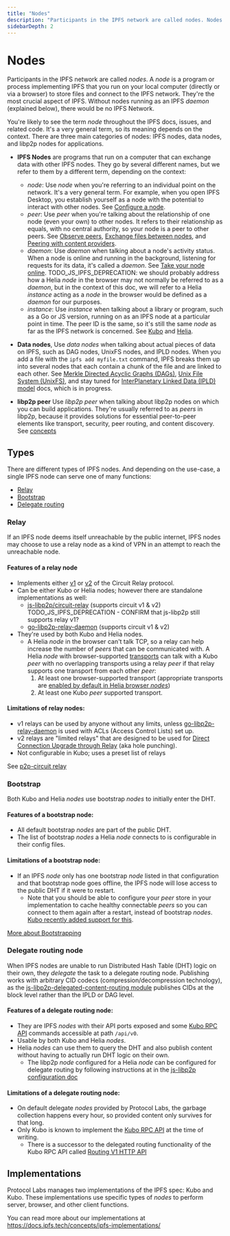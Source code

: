 ```yaml
---
title: "Nodes"
description: "Participants in the IPFS network are called nodes. Nodes are the most important aspect of IPFS - without nodes running the IPFS daemon, there would be no IPFS network. This page discusses what nodes are, current IPFS implementations, and the types of services different nodes can offer."
sidebarDepth: 2
---
```


# Nodes

Participants in the IPFS network are called _nodes_. A _node_ is a program or process implementing IPFS that you run on your local computer (directly or via a browser) to store files and connect to the IPFS network. They're the most crucial aspect of IPFS. Without nodes running as an IPFS _daemon_ (explained below), there would be no IPFS Network.

You're likely to see the term _node_ throughout the IPFS docs, issues, and related code. It's a very general term, so its meaning depends on the context. There are three main categories of nodes: IPFS nodes, data nodes, and libp2p nodes for applications.

* __IPFS Nodes__ are programs that run on a computer that can exchange data with other IPFS nodes. They go by several different names, but we refer to them by a different term, depending on the context:
  * _node_: Use _node_ when you're referring to an individual point on the network. It's a very general term. For example, when you open IPFS Desktop, you establish yourself as a node with the potential to interact with other nodes. See [Configure a node](https://docs.ipfs.tech/how-to/configure-node/).
  * _peer_: Use _peer_ when you're talking about the relationship of one node (even your own) to other nodes. It refers to their relationship as equals, with no central authority, so your node is a peer to other peers. See [Observe peers](../how-to/observe-peers.md), [Exchange files between nodes](../how-to/exchange-files-between-nodes.md), and [Peering with content providers](../how-to/peering-with-content-providers.md).
  * _daemon_: Use _daemon_ when talking about a node's activity status. When a node is online and running in the background, listening for requests for its data, it's called a _daemon_. See [Take your node online](../how-to/command-line-quick-start.md#take-your-node-online). TODO_JS_IPFS_DEPRECATION: we should probably address how a Helia _node_ in the browser may not normally be referred to as a _daemon_, but in the context of this doc, we will refer to a Helia _instance_ acting as a _node_ in the browser would be defined as a _daemon_ for our purposes.
  * _instance_: Use _instance_ when talking about a library or program, such as a Go or JS version, running on as an IPFS node at a particular point in time. The peer ID is the same, so it's still the same _node_ as far as the IPFS network is concerned. See [Kubo](../reference/go/api.md) and [Helia](../reference/js/api.md#TODO_JS_IPFS_DEPRECATION).

* __Data nodes__, Use _data nodes_ when talking about actual pieces of data on IPFS, such as DAG nodes, UnixFS nodes, and IPLD nodes. When you add a file with the `ipfs add myfile.txt` command, IPFS breaks them up into several nodes that each contain a chunk of the file and are linked to each other. See [Merkle Directed Acyclic Graphs (DAGs)](../concepts/merkle-dag.md), [Unix File System (UnixFS)](../concepts/file-systems.md#unix-file-system-unixfs), and stay tuned for [InterPlanetary Linked Data (IPLD) model](../concepts/ipld.md) docs, which is in progress.

* __libp2p peer__ Use _libp2p peer_ when talking about libp2p nodes on which you can build applications. They're usually referred to as _peers_ in libp2p, because it provides solutions for essential peer-to-peer elements like transport, security, peer routing, and content discovery. See [concepts](../concepts/libp2p.md)


## Types

There are different types of IPFS nodes. And depending on the use-case, a single IPFS node can serve one of many functions:

- [Relay](#relay)
- [Bootstrap](#bootstrap)
- [Delegate routing](#delegate-routing-node)

### Relay

If an IPFS node deems itself unreachable by the public internet, IPFS nodes may choose to use a relay node as a kind of VPN in an attempt to reach the unreachable node.

#### Features of a relay node

- Implements either [v1](https://github.com/libp2p/specs/blob/master/relay/circuit-v1.md) or [v2](https://github.com/libp2p/specs/blob/master/relay/circuit-v2.md) of the Circuit Relay protocol.
- Can be either Kubo or Helia nodes; however there are standalone implementations as well:
  - [js-libp2p/circuit-relay](https://github.com/libp2p/js-libp2p/blob/master/doc/CONFIGURATION.md#setup-with-relay) (supports circuit v1 & v2) TODO_JS_IPFS_DEPRECATION - CONFIRM that js-libp2p still supports relay v1?
  - [go-libp2p-relay-daemon](https://github.com/libp2p/go-libp2p-relay-daemon) (supports circuit v1 & v2)
- They're used by both Kubo and Helia nodes.
    - A Helia _node_ in the browser can't talk TCP, so a relay can help increase the number of _peers_ that can be communicated with. A Helia _node_ with browser-supported [transports](https://github.com/libp2p/js-libp2p/blob/master/doc/CONFIGURATION.md#transport) can talk with a Kubo _peer_ with no overlapping transports using a relay _peer_ if that relay supports one transport from each other _peer_:
      1. At least one browser-supported transport (appropriate transports are [enabled by default in Helia browser _nodes_](https://github.com/ipfs/helia/blob/d2a928aa1590d5aa642c4c6747d5282f665af43f/packages/helia/src/utils/libp2p-defaults.browser.ts))
      2. At least one Kubo _peer_ supported transport.

#### Limitations of relay nodes:
- v1 relays can be used by anyone without any limits, unless [go-libp2p-relay-daemon](https://github.com/libp2p/go-libp2p-relay-daemon) is used with ACLs (Access Control Lists) set up.
- v2 relays are "limited relays" that are designed to be used for [Direct Connection Upgrade through Relay](https://github.com/libp2p/specs/blob/master/relay/DCUtR.md) (aka hole punching).
- Not configurable in Kubo; uses a preset list of relays

See [p2p-circuit relay](https://github.com/libp2p/specs/tree/master/relay)

### Bootstrap

Both Kubo and Helia _nodes_ use bootstrap _nodes_ to initially enter the DHT.

#### Features of a bootstrap node:

- All default bootstrap _nodes_ are part of the public DHT.
- The list of bootstrap _nodes_ a Helia _node_ connects to is configurable in their config files.

#### Limitations of a bootstrap node:

- If an IPFS _node_ only has one bootstrap _node_ listed in that configuration and that bootstrap node goes offline, the IPFS node will lose access to the public DHT if it were to restart.
  - Note that you should be able to configure your _peer_ store in your implementation to cache healthy connectable _peers_ so you can connect to them again after a restart, instead of bootstrap _nodes_. [Kubo recently added support for this](https://github.com/ipfs/kubo/pull/8856).

[More about Bootstrapping](../how-to/modify-bootstrap-list.md)

### Delegate routing node

When IPFS nodes are unable to run Distributed Hash Table (DHT) logic on their own, they _delegate_ the task to a delegate routing node. Publishing works with arbitrary CID codecs (compression/decompression technology), as the [js-libp2p-delegated-content-routing module](https://github.com/libp2p/js-libp2p-delegated-content-routing/blob/master/src/index.ts) publishes CIDs at the block level rather than the IPLD or DAG level.

#### Features of a delegate routing node:

- They are IPFS _nodes_ with their API ports exposed and some [Kubo RPC API](https://docs.ipfs.tech/reference/kubo/rpc/) commands accessible at path `/api/v0`.
- Usable by both Kubo and Helia _nodes_.
- Helia _nodes_ can use them to query the DHT and also publish content without having to actually run DHT logic on their own.
  - The libp2p _node_ configured for a Helia _node_ can be configured for delegate routing by following instructions at in the [js-libp2p configuration doc](https://github.com/libp2p/js-libp2p/blob/master/doc/CONFIGURATION.md#setup-with-content-and-peer-routing)

#### Limitations of a delegate routing node:

- On default delegate _nodes_ provided by Protocol Labs, the garbage collection happens every hour, so provided content only survives for that long.
- Only Kubo is known to implement the [Kubo RPC API](https://docs.ipfs.tech/reference/kubo/rpc/) at the time of writing.
  - There is a successor to the delegated routing functionality of the Kubo RPC API called [Routing V1 HTTP API](https://specs.ipfs.tech/routing/http-routing-v1/)

## Implementations

Protocol Labs manages two implementations of the IPFS spec: Kubo and Kubo. These implementations use specific types of _nodes_ to perform server, browser, and other client functions.

You can read more about our implementations at https://docs.ipfs.tech/concepts/ipfs-implementations/
